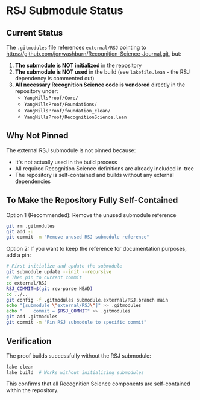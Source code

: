 # RSJ Submodule Status

## Current Status

The `.gitmodules` file references `external/RSJ` pointing to https://github.com/jonwashburn/Recognition-Science-Journal.git, but:

1. **The submodule is NOT initialized** in the repository
2. **The submodule is NOT used** in the build (see `lakefile.lean` - the RSJ dependency is commented out)
3. **All necessary Recognition Science code is vendored** directly in the repository under:
   - `YangMillsProof/Core/`
   - `YangMillsProof/Foundations/`
   - `YangMillsProof/foundation_clean/`
   - `YangMillsProof/RecognitionScience.lean`

## Why Not Pinned

The external RSJ submodule is not pinned because:
- It's not actually used in the build process
- All required Recognition Science definitions are already included in-tree
- The repository is self-contained and builds without any external dependencies

## To Make the Repository Fully Self-Contained

Option 1 (Recommended): Remove the unused submodule reference
```bash
git rm .gitmodules
git add -u
git commit -m "Remove unused RSJ submodule reference"
```

Option 2: If you want to keep the reference for documentation purposes, add a pin:
```bash
# First initialize and update the submodule
git submodule update --init --recursive
# Then pin to current commit
cd external/RSJ
RSJ_COMMIT=$(git rev-parse HEAD)
cd ../..
git config -f .gitmodules submodule.external/RSJ.branch main
echo "[submodule \"external/RSJ\"]" >> .gitmodules
echo "    commit = $RSJ_COMMIT" >> .gitmodules
git add .gitmodules
git commit -m "Pin RSJ submodule to specific commit"
```

## Verification

The proof builds successfully without the RSJ submodule:
```bash
lake clean
lake build  # Works without initializing submodules
```

This confirms that all Recognition Science components are self-contained within the repository. 